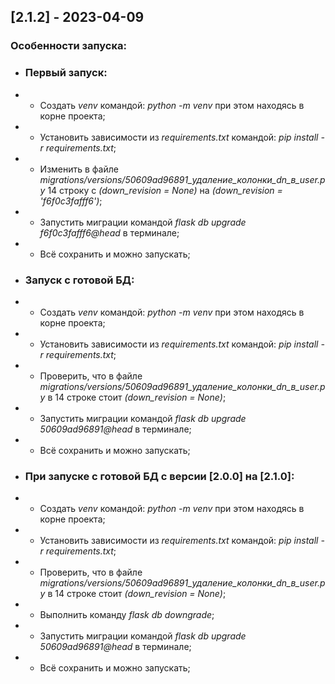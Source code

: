 ## [2.1.2] - 2023-04-09
### Особенности запуска:
- <h3> Первый запуск:</h3>
- - Создать <i>venv</i> командой: <i>python -m venv</i> при этом находясь в корне проекта;
- - Установить зависимости из <i>requirements.txt</i> командой: <i>pip install -r requirements.txt</i>;
- - Изменить в файле <i>migrations/versions/50609ad96891_удаление_колонки_dn_в_user.py</i> 14 строку с <i>(down_revision = None)</i> на <i>(down_revision = 'f6f0c3fafff6')</i>;
- - Запустить миграции командой <i>flask db upgrade f6f0c3fafff6@head</i> в терминале;
- - Всё сохранить и можно запускать;
 

- <h3>Запуск с готовой БД:</h3>
- - Создать <i>venv</i> командой: <i>python -m venv</i> при этом находясь в корне проекта;
- - Установить зависимости из <i>requirements.txt</i> командой: <i>pip install -r requirements.txt</i>;
- - Проверить, что в файле <i>migrations/versions/50609ad96891_удаление_колонки_dn_в_user.py</i> в 14 строке стоит <i>(down_revision = None)</i>;
- - Запустить миграции командой <i>flask db upgrade 50609ad96891@head</i> в терминале;
- - Всё сохранить и можно запускать;


- <h3>При запуске с готовой БД с версии [2.0.0] на [2.1.0]:</h3>
- - Создать <i>venv</i> командой: <i>python -m venv</i> при этом находясь в корне проекта;
- - Установить зависимости из <i>requirements.txt</i> командой: <i>pip install -r requirements.txt</i>;
- - Проверить, что в файле <i>migrations/versions/50609ad96891_удаление_колонки_dn_в_user.py</i> в 14 строке стоит <i>(down_revision = None)</i>;
- - Выполнить команду <i>flask db downgrade</i>;
- - Запустить миграции командой <i>flask db upgrade 50609ad96891@head</i> в терминале;
- - Всё сохранить и можно запускать;
